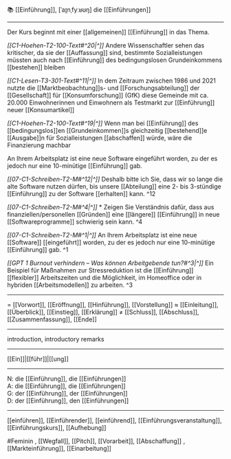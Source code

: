 📚 [[Einführung]], [ˈaɪ̯nˌfyːʁʊŋ]
die [[Einführungen]]

---
Der Kurs beginnt mit einer [[allgemeinen]] [[Einführung]] in das Thema.

_[[C1-Hoehen-T2-100-Text#^20|^]]_ Andere Wissenschaftler sehen das kritischer, da sie der [[Auffassung]] sind, bestimmte Sozialleistungen müssten auch nach [[Einführung]] des bedingungslosen Grundeinkommens [[bestehen]] bleiben

*[[C1-Lesen-T3-301-Text#^11|^]]* In dem Zeitraum zwischen 1986 und 2021 nutzte die [[Marktbeobachtung]]s- und [[Forschungsabteilung]] der [[Gesellschaft]] für [[Konsumforschung]] (GfK) diese Gemeinde mit ca. 20.000 Einwohnerinnen und Einwohnern als Testmarkt zur [[Einführung]] neuer [[Konsumartikel]]

_[[C1-Hoehen-T2-100-Text#^19|^]]_ Wenn man bei [[Einführung]] des [[bedingungslos]]en [[Grundeinkommen]]s gleichzeitig [[bestehend]]e [[Ausgabe]]n für Sozialleistungen [[abschaffen]] würde, wäre die Finanzierung machbar

An Ihrem Arbeitsplatz ist eine neue Software eingeführt worden, zu der es jedoch nur eine 10-minütige [[Einführung]] gab.

_[[07-C1-Schreiben-T2-M#^12|^]]_ Deshalb bitte ich Sie, dass wir so lange die alte Software nutzen dürfen, bis unsere [[Abteilung]] eine 2- bis 3-stündige [[Einführung]] zu der Software [[erhalten]] kann. ^12

_[[07-C1-Schreiben-T2-M#^4|^]]_ \* Zeigen Sie Verständnis dafür, dass aus finanziellen/personellen [[Gründen]] eine [[längere]] [[Einführung]] in neue [[Softwareprogramme]] schwierig sein kann. ^4

_[[07-C1-Schreiben-T2-M#^1|^]]_ An Ihrem Arbeitsplatz ist eine neue [[Software]] [[eingeführt]] worden, zu der es jedoch nur eine 10-minütige [[Einführung]] gab. ^1

_[[GPT 1 Burnout verhindern – Was können Arbeitgebende tun?#^3|^]]_ Ein Beispiel für Maßnahmen zur Stressreduktion ist die [[Einführung]] [[flexibler]] Arbeitszeiten und die Möglichkeit, im Homeoffice oder in hybriden [[Arbeitsmodellen]] zu arbeiten. ^3

---

= [[Vorwort]], [[Eröffnung]], [[Hinführung]], [[Vorstellung]]
≈ [[Einleitung]], [[Überblick]], [[Einstieg]], [[Erklärung]]
≠ [[Schluss]], [[Abschluss]], [[Zusammenfassung]], [[Ende]]

---

introduction, introductory remarks

---

[[Ein]]|[[führ]]|[[ung]]

---

N: die [[Einführung]], die [[Einführungen]]  
A: die [[Einführung]], die [[Einführungen]]  
G: der [[Einführung]], der [[Einführungen]]  
D: der [[Einführung]], den [[Einführungen]]

---

[[einführen]], [[Einführender]], [[einführend]], [[Einführungsveranstaltung]], [[Einführungskurs]],  [[Aufhebung]]

#Feminin , [[Wegfall]], [[Pitch]], [[Vorarbeit]], [[Abschaffung]]
, [[Markteinführung]], [[Einarbeitung]]